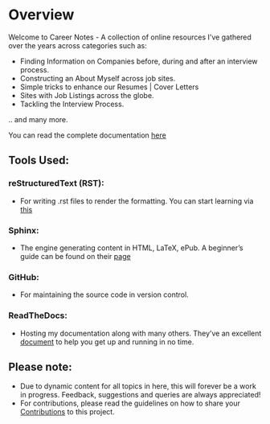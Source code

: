 <h1> Overview </h1>

Welcome to Career Notes - A collection of online resources I've gathered over the years across categories such as:

- Finding Information on Companies before, during and after an interview process.
- Constructing an About Myself across job sites.
- Simple tricks to enhance our Resumes | Cover Letters
- Sites with Job Listings across the globe.
- Tackling the Interview Process.

.. and many more.

You can read the complete documentation [here](https://rebrand.ly/VH-career)

<h2> Tools Used: </h2>
<h3> reStructuredText (RST): </h3>

- For writing .rst files to render the formatting. You can start learning via [this](https://thomas-cokelaer.info/tutorials/sphinx/rest_syntax.html)

<h3> Sphinx: </h3> 

- The engine generating content in HTML, LaTeX, ePub. A beginner’s guide can be found on their [page](http://www.sphinx-doc.org/en/master/index.html)

<h3> GitHub: </h3> 

- For maintaining the source code in version control.

<h3> ReadTheDocs: </h3> 

- Hosting my documentation along with many others. They’ve an excellent [document](http://docs.readthedocs.io/en/latest/getting_started.html) to help you get up and running in no time.


<h2> Please note: </h2>

- Due to dynamic content for all topics in here, this will forever be a work in progress. Feedback, suggestions and queries are always appreciated!
- For contributions, please read the guidelines on how to share your [Contributions](contributing.md) to this project.
